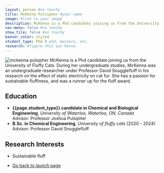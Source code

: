 ```yaml
---
layout: person #no touchy
title: McKenna Pulsipher #your name
image: #link to your image
description: McKenna is a Phd candidate joining us from the University of Fluffy Cats. During her undergraduate studies, McKenna was an undergraduate researcher under Professor David Snugglefluff in his research on the effect of static electricity on cat fur. She has a passion for sustainable fluffiness, and was a runner up for the fluff award. #
nav-menu: false #no touchy
show_tile: false #no touchy
banner_color: style4
student_type: Phd # phd, masters, etc.
research: #figure this out Kenna
---
```


<section id="profile">
	<div class="inner">
        <!-- <header class="major">
			<h2>{{page.title}}</h2>
		</header> -->
		<p><span class="image left"><img src="{% link assets/images/mckenna.jpg%}" alt="mckenna pulsipher" /></span>
        McKenna is a Phd candidate joining us from the University of Fluffy Cats. During her undergraduate studies, McKenna was an undergraduate researcher under Professor David Snugglefluff in his research on the effect of static electricity on cat fur. She has a passion for sustainable fluffiness, and was a runner up for the fluff award. 
        </p>
        <!-- if you would like to link your CV upload it to the files folder update the link below to your CV and un-comment out the section -->
        <!-- <ul class="actions">
			<li><a href="files/cv.html" class="button icon fa-file">Full CV</a></li>
		</ul> -->
        <h2>Education</h2>
        <ul>
			<li><b> {{page.student_type}} candidate in Chemical and Biological Engineering</b>, <i>University of Waterloo, Waterloo, ON, Canada</i> <br/>Advisor: Professor Joshua Pulsipher</li>
			<li><b>B.Sc. in Chemical Engineering</b>, <i>University of fluffy cats</i> (2020 - 2024)<br/> Advisor: Professor David Snugglefluff</li>
		</ul>
        <h2>Research Interests</h2>
        <ul>
            <li>Sustainable fluff</li>
		</ul>
        <!-- relevant research experience -->
        <!-- <h2>Research Experience</h2>
        <ul>
			<li><b>Intern</b>, <i>Differentiating Technologies, ExxonMobil Research and Engineering, Spring, TX, USA</i> (2020)</li>
            <li><b>Intern</b>, <i>Optimization and Control, Pacific Northwest National Laboratory, Richland, WA, USA</i> (2019)</li>
            <li><b>Undergraduate Research Assistant</b>, <i>Chemical Engineering, Brigham Young University, Provo, UT, USA</i> (2013-2017)</li>
		</ul> -->
        <!-- Publications list -->
        <!-- <h2>Publications</h2>
        <ul>
            <li>*enter publication info*</li>
		</ul> -->
        <!-- presentations/seminars -->
        <!-- <h2>Presentations/Seminars</h2>
        <ul>
            <li>"*title*", <i>*organization you gave it to*</i>, *where* (*year*)</li>
		</ul> -->
	</div>
</section>

<section>
	<div class="inner">
		<ul class="actions">
    		<li><a href="/#launch" class="button icon fa-arrow-left">Go back to launch page</a></li>
		</ul>
	</div>
</section>